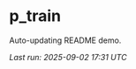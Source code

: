 # p_train

Auto-updating README demo.

<!--START_SECTION:status-->
_Last run: 2025-09-02 17:31 UTC_
<!--END_SECTION:status-->




















































































































































































































































































